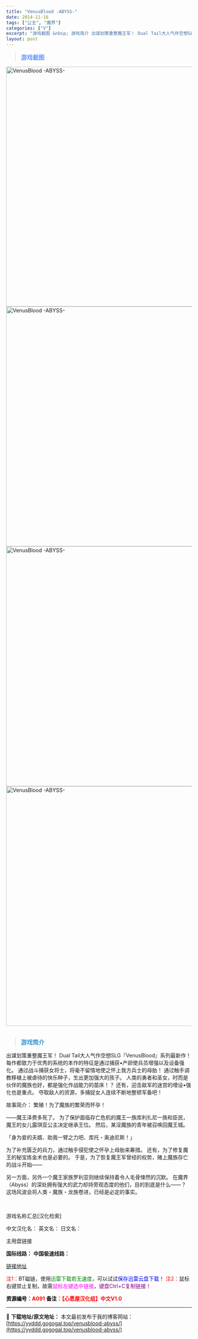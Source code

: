 ```yaml
---
title: "VenusBlood -ABYSS-"
date: 2014-11-16
tags: ["公主", "魔界"]
categories: ["V"]
excerpt: "游戏截图 &nbsp; 游戏简介 出谋划策重整魔王军！ Dual Tail大人气作空想SLG『VenusBlood』系列最新作！ 每作都致力于优秀的系统的本作的特征是通过捕获•产卵使兵员增强以及设备强化。 通过战斗捕获女将士，将毫不留情地使之怀上我方兵士的母胎！ 通过触手调教移植上被虐待的快乐种子，&hellip;"
layout: post
---
```


<div>
<blockquote><b><span style="font-size: 12pt; color: #6699ff;">游戏截图</span></b></blockquote>
<div><img title="点击放大" src="https://yyddd.gogogal.top/wp-content/uploads/2025/04/20250430_6811fe6c738c4.webp" alt="VenusBlood -ABYSS-" width="650" /></div>
<div><img title="点击放大" src="https://yyddd.gogogal.top/wp-content/uploads/2025/04/20250430_6811fe6ecca66.webp" alt="VenusBlood -ABYSS-" width="650" /></div>
<div><img title="点击放大" src="https://yyddd.gogogal.top/wp-content/uploads/2025/04/20250430_6811fe7045952.webp" alt="VenusBlood -ABYSS-" width="650" /></div>
<div><img title="点击放大" src="https://yyddd.gogogal.top/wp-content/uploads/2025/04/20250430_6811fe71e15fb.webp" alt="VenusBlood -ABYSS-" width="650" /></div>
&nbsp;
<blockquote><b><span style="font-size: 12pt; color: #3399cc;">游戏简介</span></b></blockquote>
<div>出谋划策重整魔王军！
Dual Tail大人气作空想SLG『VenusBlood』系列最新作！
每作都致力于优秀的系统的本作的特征是通过捕获•产卵使兵员增强以及设备强化。
通过战斗捕获女将士，将毫不留情地使之怀上我方兵士的母胎！
通过触手调教移植上被虐待的快乐种子，生出更加强大的孩子。
人类的勇者和圣女，时而是伙伴的魔族也好，都是强化作战能力的苗床！？
还有，迎击敌军的迷宫的增设•强化也是重点。
夺取敌人的资源，多捕捉女人连续不断地整顿军备吧！

故事简介：
繁殖！为了魔族的繁荣而怀孕！

――魔王泽费多死了。
为了保护面临存亡危机的魔王一族库利扎尼一族和臣民，魔王的女儿露琪亚公主决定继承王位。
然后，某淫魔族的青年被召唤回魔王城。

「身为妾的夫婿、助我一臂之力吧、库托・奥迪尼斯！」

为了补充匮乏的兵力，通过触手侵犯使之怀孕上母胎来筹措。
还有，为了修复魔王的秘宝炼金术也是必要的。
于是，为了恢复魔王军曾经的权势，赌上魔族存亡的战斗开始——

另一方面，另外一个魔王家族罗利亚则继续保持着令人毛骨悚然的沉默。
在魔界（Abyss）的深处拥有强大的武力却持旁观态度的他们，目的到底是什么——？
这场风波会将人类・魔族・龙族卷进，已经是必定的事实。</div>
&nbsp;

游戏名称汇总[汉化检索]

中文汉化名：
英文名：
日文名：
</div>
<div class="panel panel-primary">
<div class="panel-heading">主用盘链接</div>
<div class="panel-body">

<b>国际线路：</b>
<b>中国极速线路：</b>

<!--wechatfans start-->

<a href="https://pan.xunlei.com/s/VOSS8D76yHczbpJmmbdEhOWjA1?pwd=xamk#">链接地址</a>

<!--wechatfans end-->
<span style="color: #ff0000;">注1：</span>BT磁链，使用<span style="color: #008000;">迅雷下载若无速度</span>，可以试试<span style="color: #0000ff;">保存迅雷云盘下载！</span>
<span style="color: #ff0000;">注2：</span>鼠标右键禁止复制，故需<span style="color: #ff00ff;">鼠标左键选中链接</span>，<span style="color: #800080;">键盘Ctrl+C复制链接！</span>

</div>
<div class="panel-footer"><span style="color: #ff0000;"><b><span style="color: #000000;">资源编号</span>：A091</b></span>
<span style="color: #ff0000;"><b><span style="color: #000000;">备注</span>：【心愿屋汉化组】中文V1.0</b></span></div>
</div>

---
📖 **下载地址/原文地址：** 本文最初发布于我的博客网站：[https://yyddd.gogogal.top/venusblood-abyss/](https://yyddd.gogogal.top/venusblood-abyss/)
